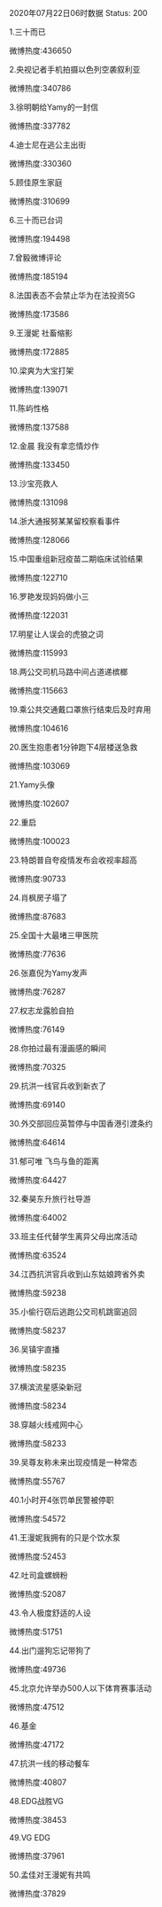 2020年07月22日06时数据
Status: 200

1.三十而已

微博热度:436650

2.央视记者手机拍摄以色列空袭叙利亚

微博热度:340786

3.徐明朝给Yamy的一封信

微博热度:337782

4.迪士尼在逃公主出街

微博热度:330360

5.顾佳原生家庭

微博热度:310699

6.三十而已台词

微博热度:194498

7.曾毅微博评论

微博热度:185194

8.法国表态不会禁止华为在法投资5G

微博热度:173586

9.王漫妮 社畜缩影

微博热度:172885

10.梁爽为大宝打架

微博热度:139071

11.陈屿性格

微博热度:137588

12.金晨 我没有拿恋情炒作

微博热度:133450

13.沙宝亮救人

微博热度:131098

14.浙大通报努某某留校察看事件

微博热度:128066

15.中国重组新冠疫苗二期临床试验结果

微博热度:122710

16.罗艳发现妈妈做小三

微博热度:122031

17.明星让人误会的虎狼之词

微博热度:115993

18.两公交司机马路中间占道递槟榔

微博热度:115663

19.乘公共交通戴口罩旅行结束后及时弃用

微博热度:104616

20.医生抱患者1分钟跑下4层楼送急救

微博热度:103069

21.Yamy头像

微博热度:102607

22.重启

微博热度:100023

23.特朗普自夸疫情发布会收视率超高

微博热度:90733

24.肖枫房子塌了

微博热度:87683

25.全国十大最堵三甲医院

微博热度:77636

26.张嘉倪为Yamy发声

微博热度:76287

27.权志龙露脸自拍

微博热度:76149

28.你拍过最有漫画感的瞬间

微博热度:70325

29.抗洪一线官兵收到新衣了

微博热度:69140

30.外交部回应英暂停与中国香港引渡条约

微博热度:64614

31.郁可唯 飞鸟与鱼的距离

微博热度:64427

32.秦昊东升旅行社导游

微博热度:64002

33.班主任代替学生离异父母出席活动

微博热度:63524

34.江西抗洪官兵收到山东姑娘跨省外卖

微博热度:59238

35.小偷行窃后逃跑公交司机跳窗追回

微博热度:58237

36.吴镇宇直播

微博热度:58235

37.横滨流星感染新冠

微博热度:58234

38.穿越火线戒网中心

微博热度:58233

39.吴尊友称未来出现疫情是一种常态

微博热度:55767

40.1小时开4张罚单民警被停职

微博热度:54572

41.王漫妮我拥有的只是个饮水泵

微博热度:52453

42.吐司盒螺蛳粉

微博热度:52087

43.令人极度舒适的人设

微博热度:51751

44.出门遛狗忘记带狗了

微博热度:49736

45.北京允许举办500人以下体育赛事活动

微博热度:47512

46.基金

微博热度:47172

47.抗洪一线的移动餐车

微博热度:40807

48.EDG战胜VG

微博热度:38453

49.VG EDG

微博热度:37961

50.孟佳对王漫妮有共鸣

微博热度:37829

